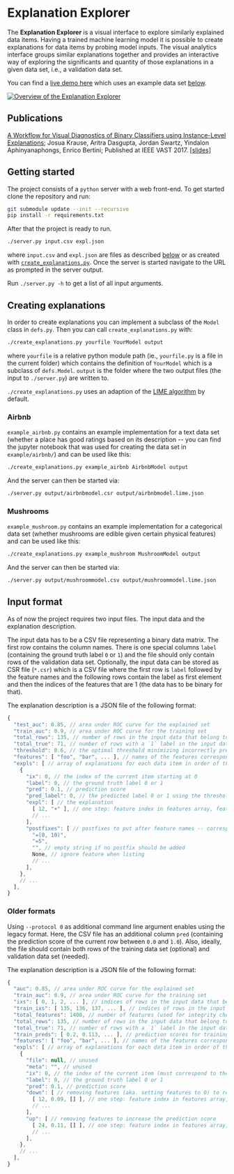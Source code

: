 # Explanation Explorer

The **Explanation Explorer** is a visual interface to explore similarly explained data items.
Having a trained machine learning model it is possible to create explanations for
data items by probing model inputs.
The visual analytics interface groups similar explanations together and provides
an interactive way of exploring the significants and quantity of those explanations
in a given data set, i.e., a validation data set.

You can find a [live demo here](http://nyuvis-web.poly.edu/projects/explanation_explorer/)
which uses an example data set [below](#airbnb).

[![Overview of the Explanation Explorer](explainer.png)](https://vimeo.com/235631465)

## Publications

[A Workflow for Visual Diagnostics of Binary Classifiers using Instance-Level Explanations](https://arxiv.org/abs/1705.01968);
Josua Krause, Aritra Dasgupta, Jordan Swartz, Yindalon Aphinyanaphongs, Enrico Bertini;
Published at IEEE VAST 2017. [[slides]](explainer.key)

## Getting started

The project consists of a `python` server with a web front-end.
To get started clone the repository and run:

```bash
git submodule update --init --recursive
pip install -r requirements.txt
```

After that the project is ready to run.

```bash
./server.py input.csv expl.json
```

where `input.csv` and `expl.json` are files as described [below](#input-format)
or as created with [`create_explanations.py`](#creating-explanations).
Once the server is started navigate to the URL as prompted in the server output.

Run `./server.py -h` to get a list of all input arguments.

## Creating explanations

In order to create explanations you can implement a subclass of the `Model`
class in `defs.py`. Then you can call `create_explanations.py` with:

```bash
./create_explanations.py yourfile YourModel output
```

where `yourfile` is a relative python module path (ie., `yourfile.py` is a
file in the current folder) which contains the definition of `YourModel` which
is a subclass of `defs.Model`. `output` is the folder where the two output
files (the input to `./server.py`) are written to.

`./create_explanations.py` uses an adaption of the [LIME algorithm](https://arxiv.org/abs/1602.04938) by default.

### Airbnb

`example_airbnb.py` contains an example implementation for a text data set
(whether a place has good ratings based on its description --
you can find the jupyter notebook that was used for creating the data set in `example/airbnb/`)
and can be used like this:

```bash
./create_explanations.py example_airbnb AirbnbModel output
```

And the server can then be started via:

```bash
./server.py output/airbnbmodel.csr output/airbnbmodel.lime.json
```

### Mushrooms

`example_mushroom.py` contains an example implementation for a categorical data set
(whether mushrooms are edible given certain physical features)
and can be used like this:

```bash
./create_explanations.py example_mushroom MushroomModel output
```

And the server can then be started via:

```bash
./server.py output/mushroommodel.csv output/mushroommodel.lime.json
```

## Input format

As of now the project requires two input files.
The input data and the explanation description.

The input data has to be a CSV file representing a binary data matrix.
The first row contains the column names.
There is one special columns
`label` (containing the ground truth label `0` or `1`) and
the file should only contain rows of the validation data set.
Optionally, the input data can be stored as CSR file (`*.csr`) which is a
CSV file where the first row is `label` followed by the feature names and
the following rows contain the label as first element and then the indices
of the features that are 1 (the data has to be binary for that).

The explanation description is a JSON file of the following format:

```javascript
{
  "test_auc": 0.85, // area under ROC curve for the explained set
  "train_auc": 0.9, // area under ROC curve for the training set
  "total_rows": 135, // number of rows in the input data that belong to the explained set (used for integrity check)
  "total_true": 71, // number of rows with a `1` label in the input data that belong to the explained set (used for integrity check)
  "threshold": 0.6, // the optimal threshold minimizing incorrectly predicted training instances
  "features": [ "foo", "bar", ... ], // names of the features corresponding to the input data
  "expls": [ // array of explanations for each data item in order of the ixs array
    {
      "ix": 0, // the index of the current item starting at 0
      "label": 0, // the ground truth label 0 or 1
      "pred": 0.1, // prediction score
      "pred_label": 0, // the predicted label 0 or 1 using the threshold from above (used for integrity check)
      "expl": [ // the explanation
        [ 12, "+" ], // one step: feature index in features array, feature prefix (can be "")
        // ...
      ],
      "postfixes": [ // postfixes to put after feature names -- corresponds to the features array
        "=[0, 10)",
        "=5",
        "", // empty string if no postfix should be added
        None, // ignore feature when listing
        // ...
      ],
    },
    // ...
  ],
}
```

### Older formats

Using `--protocol 0` as additional command line argument enables using the legacy
format.
Here, the CSV file has an additional column
`pred` (containing the prediction score of the current row between `0.0` and `1.0`).
Also, ideally, the file should contain both rows of the training
data set (optional) and validation data set (needed).

The explanation description is a JSON file of the following format:

```javascript
{
  "auc": 0.85, // area under ROC curve for the explained set
  "train_auc": 0.9, // area under ROC curve for the training set
  "ixs": [ 0, 1, 2, ... ], // indices of rows in the input data that belong to the explained set
  "train_ixs": [ 135, 136, 137, ... ], // indices of rows in the input data that belong to the training set
  "total_features": 1400, // number of features (used for integrity check)
  "total_rows": 135, // number of rows in the input data that belong to the explained set (used for integrity check)
  "total_true": 71, // number of rows with a `1` label in the input data that belong to the explained set (used for integrity check)
  "train_preds": [ 0.2, 0.113, ... ], // prediction scores for training data in order of the train_ixs array
  "features": [ "foo", "bar", ... ], // names of the features corresponding to the input data
  "expls": [ // array of explanations for each data item in order of the ixs array
    {
      "file": null, // unused
      "meta": "", // unused
      "ix": 0, // the index of the current item (must correspond to the ixs array)
      "label": 0, // the ground truth label 0 or 1
      "pred": 0.1, // prediction score
      "down": [ // removing features (aka. setting features to 0) to reduce the prediction score
        [ 12, 0.09, [] ], // one step: feature index in features array, new prediction score, re-addable feature list
        // ...
      ],
      "up": [ // removing features to increase the prediction score
        [ 24, 0.11, [] ], // one step: feature index in features array, new prediction score, re-addable feature list
        // ...
      ],
    },
    // ...
  ],
}
```
